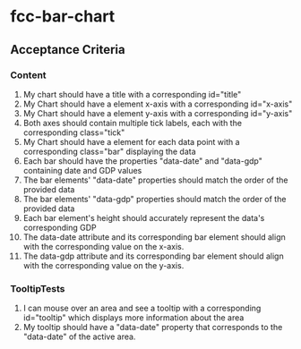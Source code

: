 # fcc-bar-chart

## Acceptance Criteria
### Content
1. My chart should have a title with a corresponding id="title"
2. My Chart should have a <g> element x-axis with a corresponding id="x-axis"
3. My Chart should have a <g> element y-axis with a corresponding id="y-axis"
4. Both axes should contain multiple tick labels, each with the corresponding class="tick"
5. My Chart should have a <rect> element for each data point with a corresponding class="bar" displaying the data
6. Each bar should have the properties "data-date" and "data-gdp" containing date and GDP values
7. The bar elements' "data-date" properties should match the order of the provided data
8. The bar elements' "data-gdp" properties should match the order of the provided data
9. Each bar element's height should accurately represent the data's corresponding GDP
10. The data-date attribute and its corresponding bar element should align with the corresponding value on the x-axis.
11. The data-gdp attribute and its corresponding bar element should align with the corresponding value on the y-axis.
### TooltipTests
1. I can mouse over an area and see a tooltip with a corresponding id="tooltip" which displays more information about the area
2. My tooltip should have a "data-date" property that corresponds to the "data-date" of the active area.
